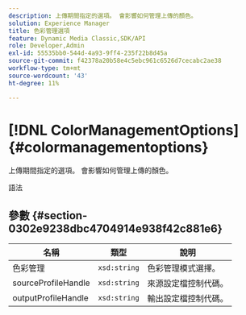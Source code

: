 ```yaml
---
description: 上傳期間指定的選項。 會影響如何管理上傳的顏色。
solution: Experience Manager
title: 色彩管理選項
feature: Dynamic Media Classic,SDK/API
role: Developer,Admin
exl-id: 55535bb0-544d-4a93-9ff4-235f22b8d45a
source-git-commit: f42378a20b58e4c5ebc961c6526d7cecabc2ae38
workflow-type: tm+mt
source-wordcount: '43'
ht-degree: 11%

---
```


# [!DNL ColorManagementOptions]{#colormanagementoptions}

上傳期間指定的選項。 會影響如何管理上傳的顏色。

語法

## 參數 {#section-0302e9238dbc4704914e938f42c881e6}

| 名稱 | 類型 | 說明 |
|---|---|---|
| 色彩管理 | `xsd:string` | 色彩管理模式選擇。 |
| sourceProfileHandle | `xsd:string` | 來源設定檔控制代碼。 |
| outputProfileHandle | `xsd:string` | 輸出設定檔控制代碼。 |
